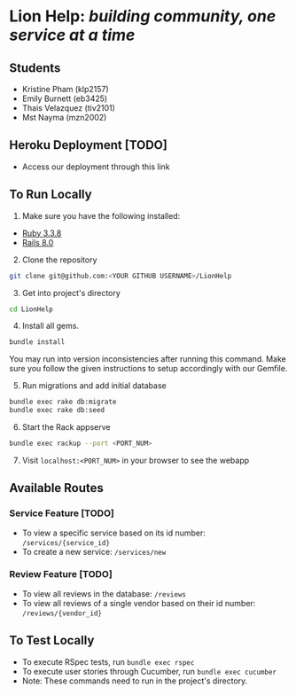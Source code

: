 # Lion Help: *building community, one service at a time*

## Students
- Kristine Pham (klp2157)
- Emily Burnett (eb3425)
- Thais Velazquez (tiv2101)
- Mst Nayma (mzn2002)

## Heroku Deployment [TODO]
- Access our deployment through this link
  
## To Run Locally
1. Make sure you have the following installed:
- [Ruby 3.3.8](https://www.ruby-lang.org/en/documentation/installation/)
- [Rails 8.0](https://guides.rubyonrails.org/install_ruby_on_rails.html)

2. Clone the repository
```sh
git clone git@github.com:<YOUR GITHUB USERNAME>/LionHelp
```
3. Get into project's directory
```sh
cd LionHelp
```
4. Install all gems.
```sh
bundle install
```
You may run into version inconsistencies after running this command. Make sure you follow the given instructions to setup accordingly with our Gemfile.

5. Run migrations and add initial database
```sh
bundle exec rake db:migrate
bundle exec rake db:seed
```
6. Start the Rack appserve
```sh
bundle exec rackup --port <PORT_NUM>
```
7. Visit `localhost:<PORT_NUM>` in your browser to see the webapp

## Available Routes
### Service Feature [TODO]
- To view a specific service based on its id number: `/services/{service_id}`
- To create a new service: `/services/new`
### Review Feature [TODO]
- To view all reviews in the database: `/reviews`
- To view all reviews of a single vendor based on their id number: `/reviews/{vendor_id}`

## To Test Locally
- To execute RSpec tests, run `bundle exec rspec`
- To execute user stories through Cucumber, run `bundle exec cucumber`
- Note: These commands need to run in the project's directory.
